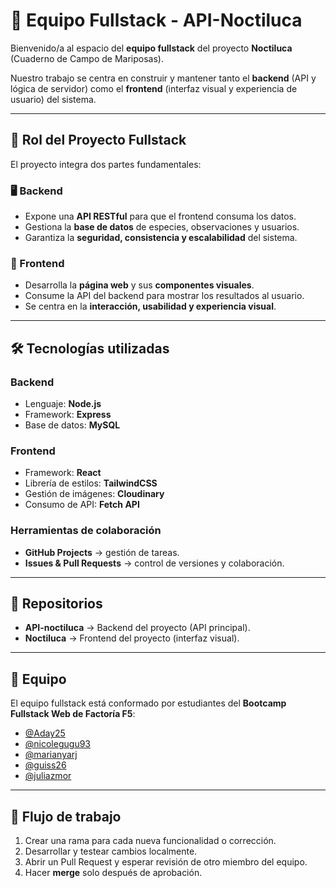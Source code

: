 # 🦋 **Equipo Fullstack - API-Noctiluca**

Bienvenido/a al espacio del **equipo fullstack** del proyecto **Noctiluca** (Cuaderno de Campo de Mariposas).

Nuestro trabajo se centra en construir y mantener tanto el **backend** (API y lógica de servidor) como el **frontend** (interfaz visual y experiencia de usuario) del sistema.

---

## 🎯 **Rol del Proyecto Fullstack**

El proyecto integra dos partes fundamentales:

### 🖥️ Backend

- Expone una **API RESTful** para que el frontend consuma los datos.
- Gestiona la **base de datos** de especies, observaciones y usuarios.
- Garantiza la **seguridad, consistencia y escalabilidad** del sistema.

### 🎨 Frontend

- Desarrolla la **página web** y sus **componentes visuales**.
- Consume la API del backend para mostrar los resultados al usuario.
- Se centra en la **interacción, usabilidad y experiencia visual**.

---

## 🛠️ **Tecnologías utilizadas**

### Backend

- Lenguaje: **Node.js**
- Framework: **Express**
- Base de datos: **MySQL**

### Frontend

- Framework: **React**
- Librería de estilos: **TailwindCSS**
- Gestión de imágenes: **Cloudinary** 
- Consumo de API: **Fetch API**

### Herramientas de colaboración

- **GitHub Projects** → gestión de tareas.
- **Issues & Pull Requests** → control de versiones y colaboración.

---

## 📂 **Repositorios**

- **API-noctiluca** → Backend del proyecto (API principal).
- **Noctiluca** → Frontend del proyecto (interfaz visual).

---

## 👥 **Equipo**

El equipo fullstack está conformado por estudiantes del **Bootcamp Fullstack Web de Factoría F5**:

- [@Aday25](https://github.com/Aday25)
- [@nicolegugu93](https://github.com/nicolegugu93)
- [@marianyarj](https://github.com/marianyarj)
- [@guiss26](https://github.com/guiss26)
- [@juliazmor](https://github.com/juliazmor)

---

## 🚀 **Flujo de trabajo**

1. Crear una rama para cada nueva funcionalidad o corrección.
2. Desarrollar y testear cambios localmente.
3. Abrir un Pull Request y esperar revisión de otro miembro del equipo.
4. Hacer **merge** solo después de aprobación.

